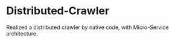 # Distributed-Crawler
Realized a distributed crawler by native code, with Micro-Service architecture.

